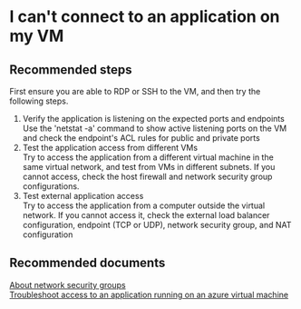 <properties 
    pageTitle = "I can't connect to an application on my VM"
    description = "I can't connect to an application on my VM"
    service = "microsoft.classiccompute"
    resource = "virtualmachines"
    authors = "kasparks"
    displayOrder = "6"
    selfHelpType = "resource"
    supportTopicIds = ""
    productPesIds = ""
    resourceTags = "windows, linux"	 
 />

# I can't connect to an application on my VM

## **Recommended steps**
First ensure you are able to RDP or SSH to the VM, and then try the following steps.

1. Verify the application is listening on the expected ports and endpoints <br>
Use the 'netstat -a' command to show active listening ports on the VM and check the endpoint's ACL rules for public and private ports
2. Test the application access from different VMs <br>
Try to access the application from a different virtual machine in the same virtual network, and test from VMs in different subnets. If you cannot access, check the host firewall and network security group configurations.
3. Test external application access <br>
Try to access the application from a computer outside the virtual network. If you cannot access it, check the external load balancer configuration, endpoint (TCP or UDP), network security group, and NAT configuration

## **Recommended documents**
[About network security groups](https://azure.microsoft.com/documentation/articles/virtual-networks-nsg/) <br>
[Troubleshoot access to an application running on an azure virtual machine](https://azure.microsoft.com/documentation/articles/virtual-machines-troubleshoot-access-application/)